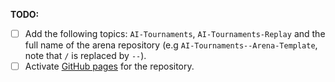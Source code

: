 **TODO:**
- [ ] Add the following topics: `AI-Tournaments`, `AI-Tournaments-Replay` and the full name of the arena repository (e.g `AI-Tournaments--Arena-Template`, note that `/` is replaced by `--`).
- [ ] Activate [GitHub pages](https://pages.github.com/) for the repository.
